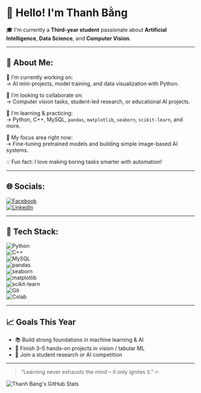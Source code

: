 # 👋 Hello! I'm Thanh Bằng

🎓 I'm currently a **Third-year student** passionate about **Artificial Intelligence**, **Data Science**, and **Computer Vision**.

---

## 🧠 About Me:

🔧 I'm currently working on:  
→ AI mini-projects, model training, and data visualization with Python.

🤝 I'm looking to collaborate on:  
→ Computer vision tasks, student-led research, or educational AI projects.

📌 I'm learning & practicing:  
→ Python, C++, MySQL, `pandas`, `matplotlib`, `seaborn`, `scikit-learn`, and more.

🔬 My focus area right now:  
→ Fine-tuning pretrained models and building simple image-based AI systems.

💡 Fun fact: I love making boring tasks smarter with automation!

---

## 🌐 Socials:

[![Facebook](https://img.shields.io/badge/Facebook-1877F2?style=flat&logo=facebook&logoColor=white)](https://facebook.com/)  
[![LinkedIn](https://img.shields.io/badge/LinkedIn-0A66C2?style=flat&logo=linkedin&logoColor=white)](https://linkedin.com/in/your-profile)

---

## 🧰 Tech Stack:

![Python](https://img.shields.io/badge/-Python-3776AB?style=flat&logo=python&logoColor=white)  
![C++](https://img.shields.io/badge/-C++-00599C?style=flat&logo=cplusplus&logoColor=white)  
![MySQL](https://img.shields.io/badge/-MySQL-4479A1?style=flat&logo=mysql&logoColor=white)  
![pandas](https://img.shields.io/badge/-pandas-150458?style=flat&logo=pandas&logoColor=white)  
![seaborn](https://img.shields.io/badge/-seaborn-0f4c81?style=flat&logo=python&logoColor=white)  
![matplotlib](https://img.shields.io/badge/-matplotlib-11557C?style=flat&logo=python&logoColor=white)  
![scikit-learn](https://img.shields.io/badge/-scikit--learn-F7931E?style=flat&logo=scikit-learn&logoColor=white)  
![Git](https://img.shields.io/badge/-Git-F05032?style=flat&logo=git&logoColor=white)  
![Colab](https://img.shields.io/badge/-Google_Colab-F9AB00?style=flat&logo=googlecolab&logoColor=white)

---

## 📈 Goals This Year

- 📚 Build strong foundations in machine learning & AI
- 🧪 Finish 3–5 hands-on projects in vision / tabular ML
- 🌟 Join a student research or AI competition

---

> “Learning never exhausts the mind – it only ignites it.” 🔥
>
![Thanh Bang's GitHub Stats](https://github-readme-stats.vercel.app/api?username=caothanhbang455&show_icons=true&theme=tokyonight)

